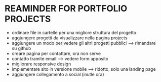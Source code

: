 # REAMINDER FOR PORTFOLIO PROJECTS
- ordinare file in cartelle per una migliore struttura del progetto
- aggiungere progetti da visualizzare nella pagina projects
- aggiungere un modo per vedere gli altri progetti pubblici ––> rimandare su github
- creare pagina per contattare, ora non serve
- contatto tramite email ––> vedere form apposito
- migliorare responsive design
- implementare sito in versione mobile ––> ridotto, solo una landing page
- aggiungere collegamento a social (inutle ora)
